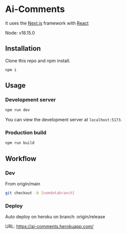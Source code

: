 # Ai-Comments

It uses the [Next.js](https://nextjs.org/) framework with [React](https://reactjs.org/)

Node: v18.15.0

## Installation

Clone this repo and npm install.

```bash
npm i
```

## Usage

### Development server

```bash
npm run dev
```

You can view the development server at `localhost:5173`.

### Production build

```bash
npm run build
```

## Workflow

### Dev

From origin/main
```bash
git checkout -b [nomdetabranch]
```

### Deploy

Auto deploy on heroku on branch: origin/release

URL: https://ai-comments.herokuapp.com/
